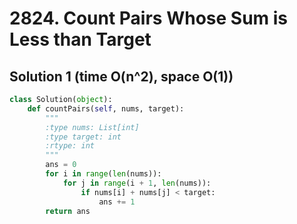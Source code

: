 # 2824. Count Pairs Whose Sum is Less than Target

## Solution 1 (time O(n^2), space O(1))

```python
class Solution(object):
    def countPairs(self, nums, target):
        """
        :type nums: List[int]
        :type target: int
        :rtype: int
        """
        ans = 0
        for i in range(len(nums)):
            for j in range(i + 1, len(nums)):
                if nums[i] + nums[j] < target:
                    ans += 1
        return ans
```
